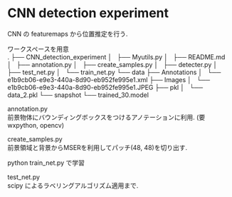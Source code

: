# CNN detection experiment
CNN の featuremaps から位置推定を行う. 


ワークスペースを用意 <br>
.
├── CNN_detection_experiment
│   ├── Myutils.py
│   ├── README.md
│   ├── annotation.py
│   ├── create_samples.py
│   ├── detecter.py
│   ├── test_net.py
│   └── train_net.py
└── data
    ├── Annotations
    │   └── e1b9cb06-e9e3-440a-8d90-eb952fe995e1.xml
    ├── Images
    │   └── e1b9cb06-e9e3-440a-8d90-eb952fe995e1.JPEG
    ├── pkl
    │   └── data_2.pkl
    └── snapshot
        └── trained_30.model

annotation.py <br>
前景物体にバウンディングボックスをつけるアノテーションに利用. (要 wxpython, opencv)

create_samples.py <br>
前景領域と背景からMSERを利用してパッチ(48, 48)を切り出す.

python train_net.py で学習

test_net.py <br>
scipy によるラベリングアルゴリズム適用まで. 
